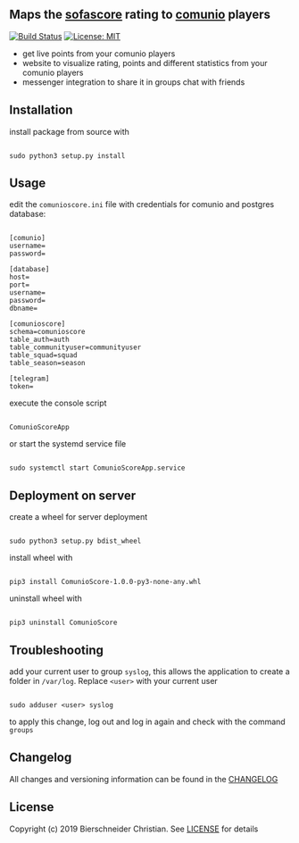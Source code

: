 ## Maps the [sofascore](https://www.sofascore.com/de/) rating to [comunio](https://www.comunio.de/home) players
[![Build Status](https://travis-ci.org/bierschi/ComunioScore.png?branch=master)](https://travis-ci.org/bierschi/ComunioScore) [![License: MIT](https://img.shields.io/badge/License-MIT-green.svg)](https://opensource.org/licenses/MIT)
- get live points from your comunio players
- website to visualize rating, points and different statistics from your comunio players
- messenger integration to share it in groups chat with friends


## Installation

install package from source with
<pre><code>
sudo python3 setup.py install
</code></pre>

## Usage

edit the `comunioscore.ini` file with credentials for comunio and postgres database:
<pre><code>
[comunio]
username=
password=

[database]
host=
port=
username=
password=
dbname=

[comunioscore]
schema=comunioscore
table_auth=auth
table_communityuser=communityuser
table_squad=squad
table_season=season

[telegram]
token=
</code></pre>

execute the console script
<pre><code>
ComunioScoreApp
</code></pre>

or start the systemd service file
<pre><code>
sudo systemctl start ComunioScoreApp.service
</code></pre>

## Deployment on server

create a wheel for server deployment
<pre><code>
sudo python3 setup.py bdist_wheel
</code></pre>

install wheel with
<pre><code>
pip3 install ComunioScore-1.0.0-py3-none-any.whl
</code></pre>

uninstall wheel with
<pre><code>
pip3 uninstall ComunioScore
</code></pre>

## Troubleshooting
add your current user to group `syslog`, this allows the application to create a folder in
`/var/log`. Replace `<user>` with your current user
<pre><code>
sudo adduser &lt;user&gt; syslog
</code></pre>
to apply this change, log out and log in again and check with the command `groups`

## Changelog
All changes and versioning information can be found in the [CHANGELOG](https://github.com/bierschi/ComunioScore/blob/master/CHANGELOG.rst)

## License
Copyright (c) 2019 Bierschneider Christian. See [LICENSE](https://github.com/bierschi/ComunioScore/blob/master/LICENSE)
for details
